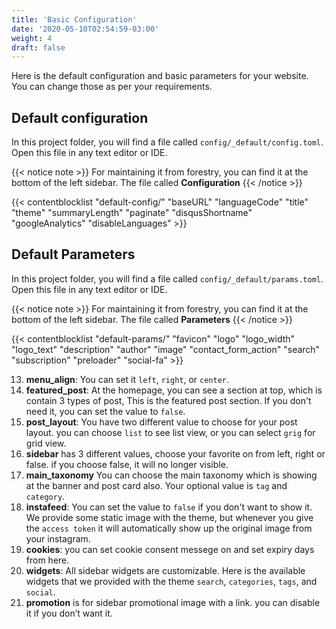 ```yaml
---
title: 'Basic Configuration'
date: '2020-05-10T02:54:59-03:00'
weight: 4
draft: false
---
```


Here is the default configuration and basic parameters for your website. You can change those as per your requirements.

## Default configuration
In this project folder, you will find a file called `config/_default/config.toml`. Open this file in any text editor or IDE.

{{< notice note >}}
For maintaining it from forestry, you can find it at the bottom of the left sidebar. The file called **Configuration**
{{< /notice >}}

{{< contentblocklist "default-config/" "baseURL" "languageCode" "title" "theme" "summaryLength" "paginate" "disqusShortname" "googleAnalytics" "disableLanguages" >}}


## Default Parameters
In this project folder, you will find a file called `config/_default/params.toml`. Open this file in any text editor or IDE.

{{< notice note >}}
For maintaining it from forestry, you can find it at the bottom of the left sidebar. The file called **Parameters**
{{< /notice >}}

{{< contentblocklist "default-params/" "favicon" "logo" "logo_width" "logo_text" "description" "author" "image" "contact_form_action" "search" "subscription" "preloader" "social-fa" >}}


13. **menu_align**: You can set it `left`, `right`, or `center`. 
14. **featured_post**: At the homepage, you can see a section at top, which is contain 3 types of post, This is the featured post section. If you don't need it, you can set the value to `false`.
15. **post_layout**: You have two different value to choose for your post layout. you can choose `list` to see list view, or you can select `grig` for grid view.
16. **sidebar** has 3 different values, choose your favorite on from left, right or false. if you choose false, it will no longer visible.
17. **main_taxonomy** You can choose the main taxonomy which is showing at the banner and post card also. Your optional value is `tag` and `category`.
 18. **instafeed**: You can set the value to `false` if you don't want to show it. We provide some static image with the theme, but whenever you give the `access token` it will automatically show up the original image from your instagram.
 19. **cookies**: you can set cookie consent messege on and set expiry days from here.
 20. **widgets**: All sidebar widgets are customizable. Here is the available widgets that we provided with the theme `search`, `categories`, `tags`, and  `social`.
 21. **promotion** is for sidebar promotional image with a link. you can disable it if you don’t want it.



